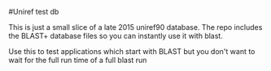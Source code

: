 #Uniref test db

This is just a small slice of a late 2015 uniref90 database. The repo
includes the BLAST+ database files so you can instantly use it with blast.

Use this to test applications which start with BLAST but you don't want to wait for the full run time of a full blast run
